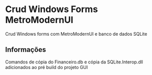 # Crud Windows Forms MetroModernUI
Crud Windows forms com MetroModernUI e banco de dados SQLite

## Informações

Comandos de cópia do Financeiro.db e cópia da SQLite.Interop.dll
adicionados ao pré build do projeto GUI

